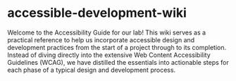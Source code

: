 # accessible-development-wiki
Welcome to the Accessibility Guide for our lab! This wiki serves as a practical reference to help us incorporate accessible design and development practices from the start of a project through to its completion. Instead of diving directly into the extensive Web Content Accessibility Guidelines (WCAG), we have distilled the essentials into actionable steps for each phase of a typical design and development process.

